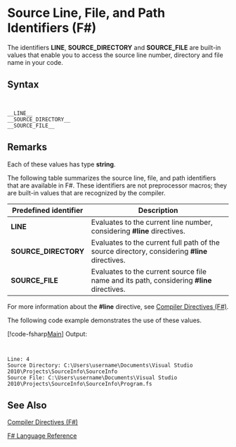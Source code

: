 # Source Line, File, and Path Identifiers (F#)

The identifiers **__LINE__**, **__SOURCE_DIRECTORY__** and **__SOURCE_FILE__** are built-in values that enable you to access the source line number, directory and file name in your code.


## Syntax


```


__LINE__
__SOURCE_DIRECTORY__
__SOURCE_FILE__

```



## Remarks
Each of these values has type **string**.

The following table summarizes the source line, file, and path identifiers that are available in F#. These identifiers are not preprocessor macros; they are built-in values that are recognized by the compiler.



|Predefined identifier|Description|
|---------------------|-----------|
|**__LINE__**|Evaluates to the current line number, considering **#line** directives.|
|**__SOURCE_DIRECTORY__**|Evaluates to the current full path of the source directory, considering **#line** directives.|
|**__SOURCE_FILE__**|Evaluates to the current source file name and its path, considering **#line** directives.|
For more information about the **#line** directive, see [Compiler Directives &#40;F&#35;&#41;](Compiler-Directives-%28FSharp%29.md).

The following code example demonstrates the use of these values.

[!code-fsharp[Main](snippets/fslangref2/snippet7401.fs)]
    Output:



```


Line: 4
Source Directory: C:\Users\username\Documents\Visual Studio 2010\Projects\SourceInfo\SourceInfo
Source File: C:\Users\username\Documents\Visual Studio 2010\Projects\SourceInfo\SourceInfo\Program.fs

```



## See Also
[Compiler Directives &#40;F&#35;&#41;](Compiler-Directives-%28FSharp%29.md)

[F&#35; Language Reference](FSharp-Language-Reference.md)

